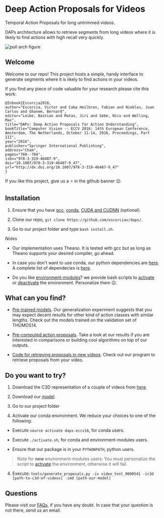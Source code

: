 # Deep Action Proposals for Videos

Temporal Action Proposals for long untrimmed videos.

DAPs architecture allows to retrieve segments from long videos where it is likely to find actions with high recall very quickly.

![pull arch figure][image-modal]

## Welcome

Welcome to our repo! This project hosts a simple, handy interface to generate segments where it is likely to find actions in your videos.

If you find any piece of code valuable for your research please cite this work:

```
@Inbook{Escorcia2016,
author="Escorcia, Victor and Caba Heilbron, Fabian and Niebles, Juan Carlos and Ghanem, Bernard",
editor="Leibe, Bastian and Matas, Jiri and Sebe, Nicu and Welling, Max",
title="DAPs: Deep Action Proposals for Action Understanding",
bookTitle="Computer Vision -- ECCV 2016: 14th European Conference, Amsterdam, The Netherlands, October 11-14, 2016, Proceedings, Part III",
year="2016",
publisher="Springer International Publishing",
address="Cham",
pages="768--784",
isbn="978-3-319-46487-9",
doi="10.1007/978-3-319-46487-9_47",
url="http://dx.doi.org/10.1007/978-3-319-46487-9_47"
}
```

If you like this project, give us a :star: in the github banner :wink:.

## Installation

1. Ensure that you have [gcc](https://gcc.gnu.org/), [conda](ihttp://conda.pydata.org/docs/index.html), [CUDA and CUDNN](https://developer.nvidia.com/cuda-downloads) (optional).

2. Clone our repo, `git clone https://github.com/escorciav/daps/`.

3. Go to our project folder and type `bash install.sh`.

*Notes*

- Our implementation uses Theano. It is tested with gcc but as long as Theano supports your desired compiler, go ahead.

- In case you don't want to use conda, our python dependencies are [here](https://github.com/escorciav/daps/blob/master/requirements.txt). A complete list of dependecies is [here](https://github.com/escorciav/daps/blob/master/environment_x64.yml).

- Do you like [environment-modules](http://modules.sourceforge.net/)? we provide bash scripts to [activate](https://github.com/escorciav/daps/blob/master/activate.sh) or [deactivate](https://github.com/escorciav/daps/blob/master/deactivate.sh) the environment. Personalize them :wink:.

## What can you find?

- [Pre-trained models](https://github.com/escorciav/daps/tree/master/data/models). Our generalization experiment suggests that you may expect decent results for other kind of action classes with similar lengths. Check out the models trained on the validation set of THUMOS14.

- [Pre-computed action proposals](https://github.com/escorciav/daps/wiki/FAQs#can-you-share-the-daps-proposal-results). Take a look at our results if you are interested in comparisons or building cool algorithms on top of our outputs.

- [Code for retrieving proposals in new videos](https://github.com/escorciav/daps/blob/master/tools/generate_proposals.py). Check out our program to retrieve proposals from your video.

## Do you want to try?

1. Download the C3D representation of a couple of videos from [here](https://github.com/escorciav/daps/blob/master/data/samples/c3d_after_pca.hdf5).

2. Download our [model](https://github.com/escorciav/daps/blob/master/data/models/T512K64_thumos14.npz).

3. Go to our project folder

3. Activate our conda environment. We reduce your choices to one of the following:

  - Execute `source activate daps-eccv16`, for conda users.

  - Execute `./activate.sh`, for conda and environment-modules users.

  - Ensure that our package is in your `PYTHONPATH`, python users.

  > Note for **new** environment-modules users: You must personalize the script to [activate](https://github.com/escorciav/daps/blob/master/activate.sh) the environment, otherwise it will fail.

4. Execute: `tools/generate_proposals.py -iv video_test_0000541 -ic3d [path-to-c3d-of-videos] -imd [path-our-model]`

## Questions

Please visit our [FAQs](https://github.com/escorciav/daps/wiki/FAQs), if you have any doubt. In case that your question is not there, send us an email.

<!--Images-->
[image-modal]: https://escorciav.github.io/img/portfolio/kaust16_modal.png
